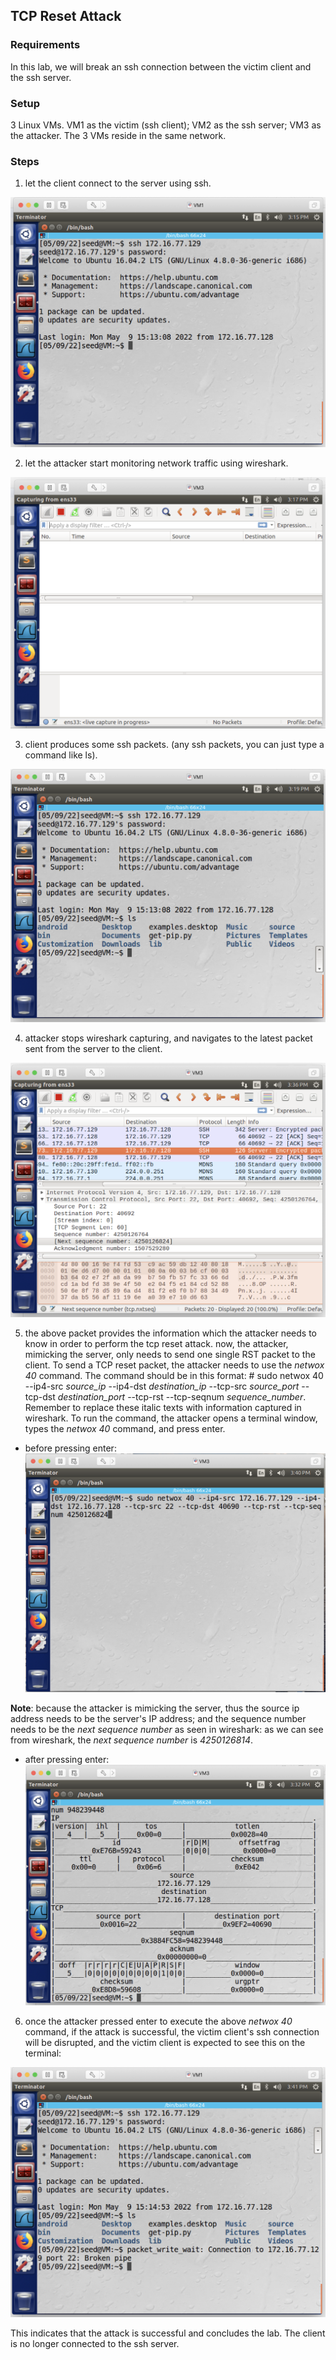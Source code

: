 ## TCP Reset Attack

### Requirements 

In this lab, we will break an ssh connection between the victim client and the ssh server.

### Setup

3 Linux VMs. VM1 as the victim (ssh client); VM2 as the ssh server; VM3 as the attacker. The 3 VMs reside in the same network.

### Steps

1. let the client connect to the server using ssh.

![alt text](lab-tcp-reset-ssh.png "Lab tcp reset ssh")

2. let the attacker start monitoring network traffic using wireshark.

![alt text](lab-tcp-reset-capture.png "Lab tcp reset capture")

3. client produces some ssh packets. (any ssh packets, you can just type a command like ls).

![alt text](lab-tcp-reset-ls.png "Lab tcp reset ls command")

4. attacker stops wireshark capturing, and navigates to the latest packet sent from the server to the client.

![alt text](lab-tcp-reset-latest-tcp.png "Lab tcp reset latest tcp")

5. the above packet provides the information which the attacker needs to know in order to perform the tcp reset attack. now, the attacker, mimicking the server, only needs to send one single RST packet to the client. To send a TCP reset packet, the attacker needs to use the *netwox 40* command. The command should be in this format: # sudo netwox 40 --ip4-src *source_ip* --ip4-dst *destination_ip* --tcp-src *source_port* --tcp-dst *destination_port* --tcp-rst --tcp-seqnum *sequence_number*. Remember to replace these italic texts with information captured in wireshark. To run the command, the attacker opens a terminal window, types the *netwox 40* command, and press enter.

- before pressing enter:
![alt text](lab-tcp-reset-attack-before-enter.png "Lab tcp reset attack before enter command")

**Note**: because the attacker is mimicking the server, thus the source ip address needs to be the server's IP address; and the sequence number needs to be the *next sequence number* as seen in wireshark: as we can see from wireshark, the *next sequence number* is *4250126814*.

- after pressing enter:
![alt text](lab-tcp-reset-attack-after-enter.png "Lab tcp reset attack after enter command")

6. once the attacker pressed enter to execute the above *netwox 40* command, if the attack is successful, the victim client's ssh connection will be disrupted, and the victim client is expected to see this on the terminal:

![alt text](lab-tcp-reset-broken-pipe.png "Lab tcp reset attack successful")

This indicates that the attack is successful and concludes the lab. The client is no longer connected to the ssh server.
